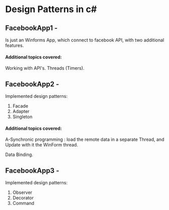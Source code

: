  Design Patterns in c#
========================

## FacebookApp1 -
Is just an Winforms App, which connect to facebook API, with two additional features.

#### Additional topics covered:  
Working with API's.
Threads (Timers).

## FacebookApp2 -
Implemented design patterns:
1) Facade
2) Adapter
3) Singleton

#### Additional topics covered:  
A-Synchronic programming :  load the remote data in a separate Thread, and Update with it the WinForm thread.

Data Binding.


## FacebookApp3 -
Implemented design patterns:
1) Observer
2) Decorator
3) Command




